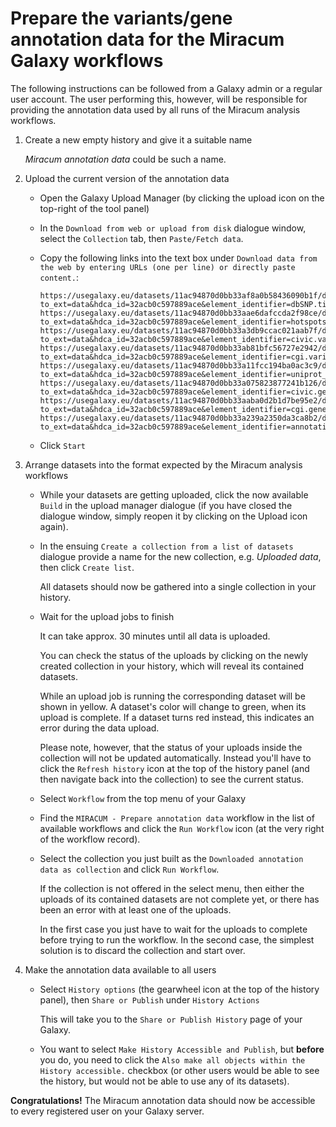 Prepare the variants/gene annotation data for the Miracum Galaxy workflows
==========================================================================

The following instructions can be followed from a Galaxy admin or a regular
user account. The user performing this, however, will be responsible for
providing the annotation data used by all runs of the Miracum analysis
workflows.

1. Create a new empty history and give it a suitable name

   *Miracum annotation data* could be such a name.

2. Upload the current version of the annotation data

   - Open the Galaxy Upload Manager (by clicking the upload icon on the
     top-right of the tool panel)

   - In the ``Download from web or upload from disk`` dialogue window,
     select the ``Collection`` tab, then ``Paste/Fetch data``.

   - Copy the following links into the text box under
     ``Download data from the web by entering URLs (one per line) or directly paste content.``:

     ```
     https://usegalaxy.eu/datasets/11ac94870d0bb33af8a0b58436090b1f/display?to_ext=data&hdca_id=32acb0c597889ace&element_identifier=dbSNP.tidy
     https://usegalaxy.eu/datasets/11ac94870d0bb33aae6dafccda2f98ce/display?to_ext=data&hdca_id=32acb0c597889ace&element_identifier=hotspots.data
     https://usegalaxy.eu/datasets/11ac94870d0bb33a3db9ccac021aab7f/display?to_ext=data&hdca_id=32acb0c597889ace&element_identifier=civic.variants
     https://usegalaxy.eu/datasets/11ac94870d0bb33ab81bfc56727e2942/display?to_ext=data&hdca_id=32acb0c597889ace&element_identifier=cgi.variants
     https://usegalaxy.eu/datasets/11ac94870d0bb33a11fcc194ba0ac3c9/display?to_ext=data&hdca_id=32acb0c597889ace&element_identifier=uniprot_cancer.genes
     https://usegalaxy.eu/datasets/11ac94870d0bb33a075823877241b126/display?to_ext=data&hdca_id=32acb0c597889ace&element_identifier=civic.genes
     https://usegalaxy.eu/datasets/11ac94870d0bb33aaba0d2b1d7be95e2/display?to_ext=data&hdca_id=32acb0c597889ace&element_identifier=cgi.genes
     https://usegalaxy.eu/datasets/11ac94870d0bb33a239a2350da3ca8b2/display?to_ext=data&hdca_id=32acb0c597889ace&element_identifier=annotation.metadata
     ```

   - Click ``Start``

2. Arrange datasets into the format expected by the Miracum analysis workflows

   - While your datasets are getting uploaded, click the now available
     ``Build`` in the upload manager dialogue (if you have closed the dialogue
     window, simply reopen it by clicking on the Upload icon again).

   - In the ensuing ``Create a collection from a list of datasets`` dialogue
     provide a name for the new collection, e.g. *Uploaded data*, then click
     ``Create list``.

     All datasets should now be gathered into a single collection in your
     history.

   - Wait for the upload jobs to finish

     It can take approx. 30 minutes until all data is uploaded.

     You can check the status of the uploads by clicking on the newly created
     collection in your history, which will reveal its contained datasets.

     While an upload job is running the corresponding dataset will be shown in
     yellow. A dataset's color will change to green, when its upload is
     complete. If a dataset turns red instead, this indicates an error during
     the data upload.

     Please note, however, that the status of your uploads inside the
     collection will not be updated automatically. Instead you'll have to click
     the ``Refresh history`` icon at the top of the history panel (and then
     navigate back into the collection) to see the current status.

   - Select ``Workflow`` from the top menu of your Galaxy

   - Find the ``MIRACUM - Prepare annotation data`` workflow in the list of
     available workflows and click the ``Run Workflow`` icon (at the very right
     of the workflow record).

   - Select the collection you just built as the
     ``Downloaded annotation data as collection`` and click ``Run Workflow``.

     If the collection is not offered in the select menu, then either the
     uploads of its contained datasets are not complete yet, or there has been
     an error with at least one of the uploads.

     In the first case you just have to wait for the uploads to complete before
     trying to run the workflow. In the second case, the simplest solution is
     to discard the collection and start over.

3. Make the annotation data available to all users

   - Select ``History options`` (the gearwheel icon at the top of the history
     panel), then ``Share or Publish`` under ``History Actions``
     
     This will take you to the ``Share or Publish History`` page of your Galaxy.

   - You want to select ``Make History Accessible and Publish``, but **before**
     you do, you need to click the
     ``Also make all objects within the History accessible.`` checkbox (or
     other users would be able to see the history, but would not be able to use
     any of its datasets).

**Congratulations!**
The Miracum annotation data should now be accessible to every registered user
on your Galaxy server.
